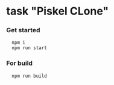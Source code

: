  # task "Piskel CLone"

### Get started

```
  npm i
  npm run start
```

### For build

```
  npm run build
```
